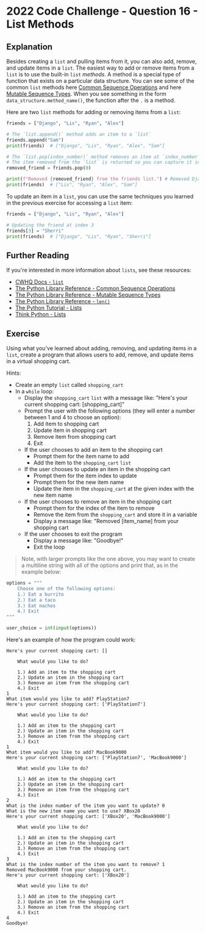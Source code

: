 # 2022 Code Challenge - Question 16 - List Methods

## Explanation

Besides creating a `list` and pulling items from it, you can also add, remove, and update items in a `list`.
The easiest way to add or remove items from a `list` is to use the built-in `list` *methods*. A method is a
special type of function that exists on a particular data structure. You can see some of the common `list`
methods here [Common Sequence Operations](https://docs.python.org/3/library/stdtypes.html#common-sequence-operations)
and here [Mutable Sequence Types](https://docs.python.org/3/library/stdtypes.html#mutable-sequence-types). 
When you see something in the form `data_structure.method_name()`, the function after the `.` is a method.

Here are two `list` methods for adding or removing items from a `list`:

```python
friends = ["Django", "Lis", "Ryan", "Alex"]

# The `list.append()` method adds an item to a `list`
friends.append("Sam")
print(friends)  # ["Django", "Lis", "Ryan", "Alex", "Sam"]

# The `list.pop(index_number)` method removes an item at `index_number` from a `list`
# The item removed from the `list` is returned so you can capture it in a variable if you wish
removed_friend = friends.pop(0)

print(f"Removed {removed_friend} from the friends list.") # Removed Django from the friends list.
print(friends)  # ["Lis", "Ryan", "Alex", "Sam"] 
```

To update an item in a `list`, you can use the same techniques you learned in the previous exercise for
accessing a `list` item:

```python
friends = ["Django", "Lis", "Ryan", "Alex"]

# Updating the friend at index 3
friends[3] = "Sherri"
print(friends)  # ["Django", "Lis", "Ryan", "Sherri"]
```

## Further Reading

If you're interested in more information about `lists`, see these resources:
-   [CWHQ Docs - `list`](https://docs.codewizardshq.com/python/python-language/#list)
-   [The Python Library Reference - Common Sequence Operations](https://docs.python.org/3/library/stdtypes.html#common-sequence-operations)
-   [The Python Library Reference - Mutable Sequence Types](https://docs.python.org/3/library/stdtypes.html#mutable-sequence-types)
-   [The Python Library Reference - `len()`](https://docs.python.org/3/library/functions.html#len)
-   [The Python Tutorial - Lists](https://docs.python.org/3/tutorial/introduction.html#lists)
-   [Think Python - Lists](https://greenteapress.com/thinkpython2/html/thinkpython2011.html)

## Exercise

Using what you've learned about adding, removing, and updating items in a `list`, create a program
that allows users to add, remove, and update items in a virtual shopping cart.

Hints:
- Create an empty `list` called `shopping_cart`
- In a `while` loop:
    - Display the `shopping_cart` `list` with a message like: "Here's your current shopping cart: [shopping_cart]"
    - Prompt the user with the following options (they will enter a number between 1 and 4 to choose an option):
        1. Add item to shopping cart
        2. Update item in shopping cart
        3. Remove item from shopping cart
        4. Exit
    - If the user chooses to add an item to the shopping cart
        - Prompt them for the item name to add
        - Add the item to the `shopping_cart` `list`
    - If the user chooses to update an item in the shopping cart
        - Prompt them for the item index to update
        - Prompt them for the new item name
        - Update the item in the `shopping_cart` at the given index with the new item name
    - If the user chooses to remove an item in the shopping cart
        - Prompt them for the index of the item to remove
        - Remove the item from the `shopping_cart` and store it in a variable
        - Display a message like: "Removed [item_name] from your shopping cart
    - If the user chooses to exit the program
        - Display a message like: "Goodbye!"
        - Exit the loop

> Note, with larger prompts like the one above, you may want to create a multiline
> string with all of the options and print that, as in the example below:

```python
options = """
    Choose one of the following options:
    1.) Eat a burrito
    2.) Eat a taco
    3.) Eat nachos
    4.) Exit
"""

user_choice = int(input(options))
```

Here's an example of how the program could work:

```text
Here's your current shopping cart: []

    What would you like to do?

    1.) Add an item to the shopping cart
    2.) Update an item in the shopping cart
    3.) Remove an item from the shopping cart
    4.) Exit
1
What item would you like to add? PlayStation7
Here's your current shopping cart: ['PlayStation7']

    What would you like to do?

    1.) Add an item to the shopping cart
    2.) Update an item in the shopping cart
    3.) Remove an item from the shopping cart
    4.) Exit
1
What item would you like to add? MacBook9000
Here's your current shopping cart: ['PlayStation7', 'MacBook9000']

    What would you like to do?

    1.) Add an item to the shopping cart
    2.) Update an item in the shopping cart
    3.) Remove an item from the shopping cart
    4.) Exit
2
What is the index number of the item you want to update? 0
What is the new item name you want to use? XBox20
Here's your current shopping cart: ['XBox20', 'MacBook9000']

    What would you like to do?

    1.) Add an item to the shopping cart
    2.) Update an item in the shopping cart
    3.) Remove an item from the shopping cart
    4.) Exit
3
What is the index number of the item you want to remove? 1
Removed MacBook9000 from your shopping cart.
Here's your current shopping cart: ['XBox20']

    What would you like to do?

    1.) Add an item to the shopping cart
    2.) Update an item in the shopping cart
    3.) Remove an item from the shopping cart
    4.) Exit
4
Goodbye!
```

